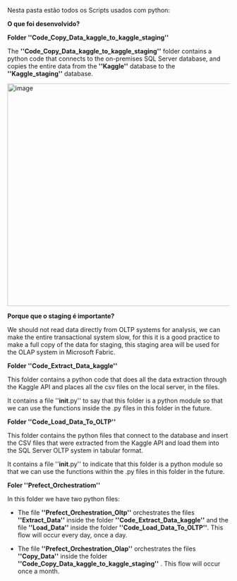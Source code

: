 Nesta pasta estão todos os Scripts usados com python:

**O que foi desenvolvido?**


**Folder ''Code_Copy_Data_kaggle_to_kaggle_staging''**

The **''Code_Copy_Data_kaggle_to_kaggle_staging''** folder contains a python code that connects to the on-premises SQL Server database, and copies the entire data from the **''Kaggle''** database to the **''Kaggle_staging''** database.

<img width="505" alt="image" src="https://github.com/user-attachments/assets/a07ec36c-7be7-438d-ab47-db57df35f8da" />

**Porque que o staging é importante?**

We should not read data directly from OLTP systems for analysis, we can make the entire transactional system slow, for this it is a good practice to make a full copy of the data for staging, this staging area will be used for the OLAP system in Microsoft Fabric.




**Folder ''Code_Extract_Data_kaggle''**

This folder contains a python code that does all the data extraction through the Kaggle API and places all the csv files on the local server, in the files.

It contains a file ''__init__.py'' to say that this folder is a python module so that we can use the functions inside the .py files in this folder in the future.




**Folder ''Code_Load_Data_To_OLTP''**

This folder contains the python files that connect to the database and insert the CSV files that were extracted from the Kaggle API and load them into the SQL Server OLTP system in tabular format.

It contains a file ''__init__.py'' to indicate that this folder is a python module so that we can use the functions within the .py files in this folder in the future.




**Foler ''Prefect_Orchestratiom''**

In this folder we have two python files:

- The file **''Prefect_Orchestration_Oltp''** orchestrates the files **''Extract_Data''** inside the folder **''Code_Extract_Data_kaggle''** and the file **''Load_Data''** inside the folder **''Code_Load_Data_To_OLTP''**. This flow will occur every day, once a day.

- The file **''Prefect_Orchestration_Olap''** orchestrates the files **''Copy_Data''** inside the folder **''Code_Copy_Data_kaggle_to_kaggle_staging''** . This flow will occur once a month.
